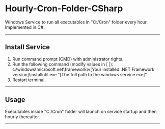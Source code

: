 # Hourly-Cron-Folder-CSharp
Windows Service to run all executables in "C:/Cron" folder every hour. Implemented in C#.
_______________
## Install Service

1. Run command prompt (CMD) with administrator rights.
2. Run the following command (modify values in [ ]): c:\windows\microsoft.net\framework\v[Your installed .NET Framework version]\installutil.exe "[The full path to the windows service exe]"
3. Restart terminal.
_______________
## Usage
Executables inside "C:/Cron" folder will launch on service startup and then hourly thereafter.
_______________
